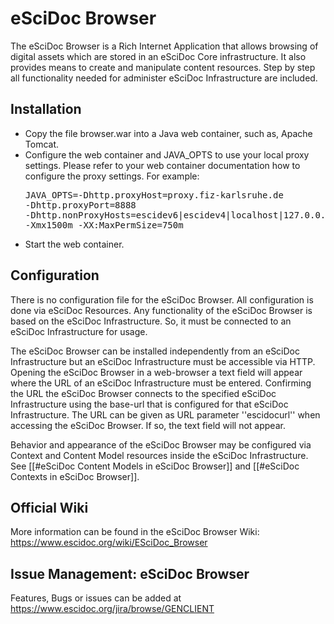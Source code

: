 # eSciDoc Browser 

The eSciDoc Browser is a Rich Internet Application that allows browsing of digital assets which are stored in an eSciDoc Core infrastructure. 
It also provides means to create and manipulate content resources.
Step by step all functionality needed for administer eSciDoc Infrastructure are included.
  
## Installation 

* Copy the file browser.war into a Java web container, such as, Apache Tomcat.
* Configure the web container and JAVA_OPTS to use your local proxy settings. Please refer to your web container documentation how to configure the proxy settings. For example: <pre>JAVA_OPTS=-Dhttp.proxyHost=proxy.fiz-karlsruhe.de -Dhttp.proxyPort=8888 -Dhttp.nonProxyHosts=escidev6|escidev4|localhost|127.0.0.1|141.66.11.*|*.fiz-karlsruhe.de|www.escidoc.org|www.escidoc.de|escidev6.fiz-karlsruhe.de -Xmx1500m -XX:MaxPermSize=750m</pre>
* Start the web container.

## Configuration
There is no configuration file for the eSciDoc Browser. All configuration is done via eSciDoc Resources.
Any functionality of the eSciDoc Browser is based on the eSciDoc Infrastructure. So, it must be connected to an eSciDoc Infrastructure for usage. 

The eSciDoc Browser can be installed independently from an eSciDoc Infrastructure but an eSciDoc Infrastructure must be accessible via HTTP. Opening the eSciDoc Browser in a web-browser a text field will appear where the URL of an eSciDoc Infrastructure must be entered. Confirming the URL the eSciDoc Browser connects to the specified eSciDoc Infrastructure using the base-url that is configured for that eSciDoc Infrastructure. The URL can be given as URL parameter ''escidocurl'' when accessing the eSciDoc Browser. If so, the text field will not appear.

Behavior and appearance of the eSciDoc Browser may be configured via Context and Content Model resources inside the eSciDoc Infrastructure. See [[#eSciDoc Content Models in eSciDoc Browser]] and [[#eSciDoc Contexts in eSciDoc Browser]].

## Official Wiki 
More information can be found in the eSciDoc Browser Wiki:  https://www.escidoc.org/wiki/ESciDoc_Browser

## Issue Management: eSciDoc Browser 
Features, Bugs or issues can be added at https://www.escidoc.org/jira/browse/GENCLIENT
